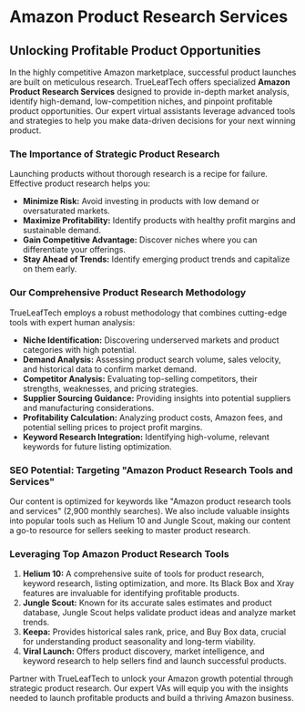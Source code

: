 # Amazon Product Research Services

## Unlocking Profitable Product Opportunities

In the highly competitive Amazon marketplace, successful product launches are built on meticulous research. TrueLeafTech offers specialized **Amazon Product Research Services** designed to provide in-depth market analysis, identify high-demand, low-competition niches, and pinpoint profitable product opportunities. Our expert virtual assistants leverage advanced tools and strategies to help you make data-driven decisions for your next winning product.

### The Importance of Strategic Product Research

Launching products without thorough research is a recipe for failure. Effective product research helps you:

*   **Minimize Risk:** Avoid investing in products with low demand or oversaturated markets.
*   **Maximize Profitability:** Identify products with healthy profit margins and sustainable demand.
*   **Gain Competitive Advantage:** Discover niches where you can differentiate your offerings.
*   **Stay Ahead of Trends:** Identify emerging product trends and capitalize on them early.

### Our Comprehensive Product Research Methodology

TrueLeafTech employs a robust methodology that combines cutting-edge tools with expert human analysis:

*   **Niche Identification:** Discovering underserved markets and product categories with high potential.
*   **Demand Analysis:** Assessing product search volume, sales velocity, and historical data to confirm market demand.
*   **Competitor Analysis:** Evaluating top-selling competitors, their strengths, weaknesses, and pricing strategies.
*   **Supplier Sourcing Guidance:** Providing insights into potential suppliers and manufacturing considerations.
*   **Profitability Calculation:** Analyzing product costs, Amazon fees, and potential selling prices to project profit margins.
*   **Keyword Research Integration:** Identifying high-volume, relevant keywords for future listing optimization.

### SEO Potential: Targeting "Amazon Product Research Tools and Services"

Our content is optimized for keywords like "Amazon product research tools and services" (2,900 monthly searches). We also include valuable insights into popular tools such as Helium 10 and Jungle Scout, making our content a go-to resource for sellers seeking to master product research.

### Leveraging Top Amazon Product Research Tools

1.  **Helium 10:** A comprehensive suite of tools for product research, keyword research, listing optimization, and more. Its Black Box and Xray features are invaluable for identifying profitable products.
2.  **Jungle Scout:** Known for its accurate sales estimates and product database, Jungle Scout helps validate product ideas and analyze market trends.
3.  **Keepa:** Provides historical sales rank, price, and Buy Box data, crucial for understanding product seasonality and long-term viability.
4.  **Viral Launch:** Offers product discovery, market intelligence, and keyword research to help sellers find and launch successful products.

Partner with TrueLeafTech to unlock your Amazon growth potential through strategic product research. Our expert VAs will equip you with the insights needed to launch profitable products and build a thriving Amazon business.


